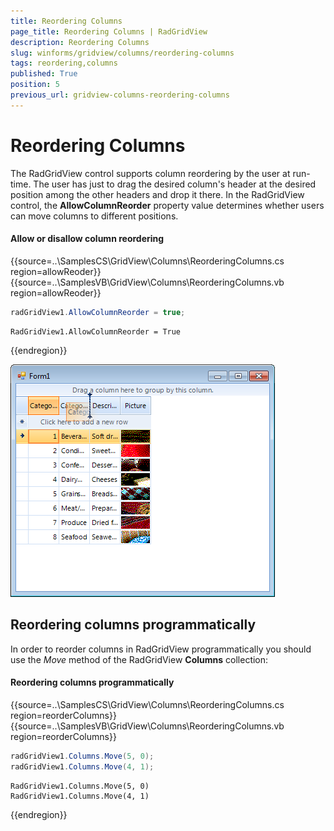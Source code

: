 ```yaml
---
title: Reordering Columns
page_title: Reordering Columns | RadGridView
description: Reordering Columns
slug: winforms/gridview/columns/reordering-columns
tags: reordering,columns
published: True
position: 5
previous_url: gridview-columns-reordering-columns
---
```


# Reordering Columns


The RadGridView control supports column reordering by the user at run-time. The user has just to drag the desired column's header at the desired position among the other headers and drop it there. In the RadGridView control, the __AllowColumnReorder__ property value determines whether users can move columns to different positions.

#### Allow or disallow column reordering

{{source=..\SamplesCS\GridView\Columns\ReorderingColumns.cs region=allowReoder}} 
{{source=..\SamplesVB\GridView\Columns\ReorderingColumns.vb region=allowReoder}} 

````C#
radGridView1.AllowColumnReorder = true;

````
````VB.NET
RadGridView1.AllowColumnReorder = True

````

{{endregion}}

![gridview-columns-reordering-columns 001](images/gridview-columns-reordering-columns001.png)

## Reordering columns programmatically

In order to reorder columns in RadGridView programmatically you should use the *Move* method of the RadGridView __Columns__ collection:

#### Reordering columns programmatically

{{source=..\SamplesCS\GridView\Columns\ReorderingColumns.cs region=reorderColumns}} 
{{source=..\SamplesVB\GridView\Columns\ReorderingColumns.vb region=reorderColumns}} 

````C#
radGridView1.Columns.Move(5, 0);
radGridView1.Columns.Move(4, 1);

````
````VB.NET
RadGridView1.Columns.Move(5, 0)
RadGridView1.Columns.Move(4, 1)

````

{{endregion}}
